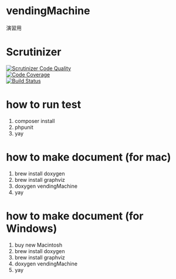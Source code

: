 # vendingMachine
演習用

# Scrutinizer
[![Scrutinizer Code Quality](https://scrutinizer-ci.com/g/indare/vendingMachine/badges/quality-score.png?b=master)](https://scrutinizer-ci.com/g/indare/vendingMachine/?branch=master)  
[![Code Coverage](https://scrutinizer-ci.com/g/indare/vendingMachine/badges/coverage.png?b=master)](https://scrutinizer-ci.com/g/indare/vendingMachine/?branch=master)  
[![Build Status](https://scrutinizer-ci.com/g/indare/vendingMachine/badges/build.png?b=master)](https://scrutinizer-ci.com/g/indare/vendingMachine/build-status/master)  

# how to run test
1. composer install
2. phpunit
3. yay

# how to make document (for mac)
1. brew install doxygen
1. brew install graphviz
1. doxygen vendingMachine
1. yay

# how to make document (for Windows)
1. buy new Macintosh
1. brew install doxygen
1. brew install graphviz
1. doxygen vendingMachine
1. yay